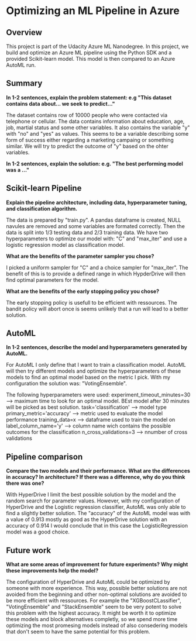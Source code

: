 # Optimizing an ML Pipeline in Azure

## Overview
This project is part of the Udacity Azure ML Nanodegree.
In this project, we build and optimize an Azure ML pipeline using the Python SDK and a provided Scikit-learn model.
This model is then compared to an Azure AutoML run.

## Summary
**In 1-2 sentences, explain the problem statement: e.g "This dataset contains data about... we seek to predict..."**

The dataset contains row of 10000 people who were contacted via telephone or cellular. The data contains information about education, age, job, martial status and some other variables. It also contains the variable "y" with "no" and "yes" as values. This seems to be a variable describing some form of success either regarding a marketing campaing or something similar. We will try to predict the outcome of "y" based on the ohter variables.

**In 1-2 sentences, explain the solution: e.g. "The best performing model was a ..."**

## Scikit-learn Pipeline
**Explain the pipeline architecture, including data, hyperparameter tuning, and classification algorithm.**

The data is prepared by "train.py". A pandas dataframe is created, NULL navules are removed and some variables are formated correctly. Then the data is split into 1/3 testing data and 2/3 training data. We have two hyperparameters to optimize our model with: "C" and "max_iter" and use a logistic regression model as classification model.

**What are the benefits of the parameter sampler you chose?**

I picked a uniform sampler for "C" and a choice sampler for "max_iter". The benefit of this is to provide a defined range in which HypderDrive will then find optimal parameters for the model.

**What are the benefits of the early stopping policy you chose?**

The early stopping policy is usefull to be efficient with ressources. The bandit policy will abort once is seems unlikely that a run will lead to a better solution.

## AutoML
**In 1-2 sentences, describe the model and hyperparameters generated by AutoML.**

For AutoML I only define that I want to train  a classification model. AutoML will then try different models and optimize the hyperparameters of these models to find an optimal model  based on the metric I pick.
With my configuration the solution was: "VotingEnsemble".

The following hyperparameters were used:
experiment_timeout_minutes=30   --> maximum time to look for an optimal model. BEst model after 30 minutes will be picked as best solution.
task='classification'           --> model type
primary_metric='accuracy'       --> metric used to evaluate the model performance
training_data=x                 --> dataframe used to train the model on
label_column_name='y'           --> column name wich contains the possible outcomes for the classification
n_cross_validations=3           --> nnumber of cross validations

## Pipeline comparison
**Compare the two models and their performance. What are the differences in accuracy? In architecture? If there was a difference, why do you think there was one?**

With HyperDrive I limit the best possible solution by the model and the random search for parameter values. However, with my configuration of HyperDrive and the Logistic regression classifier, AutoML was only able to find a slightly better solution. The "accuracy" of the AutoML model was with a value of 0.913 mostly as good as the HyperDrive solution with an accuracy of 0.914 I would conclude that in this case the LogisticRegression model was a good choice.

## Future work
**What are some areas of improvement for future experiments? Why might these improvements help the model?**

The configuration of HyperDrive and AutoML could be optimized by someone with more experience. This way, possible better solutions are not avoided from the beginning and other non-optimal solutions are avoided to be more efficient with ressources.
For example the "XGBoostCLassifier", "VotingEnsemble" and "StackEnsemble" seem to be very potent to solve this problem with the highest accuracy. It might be worth it to optimize these models and block alternatives completly, so we spend more time optimizing the most promesing models instead of also consedering models that don't seem to have the same potential for this problem.
